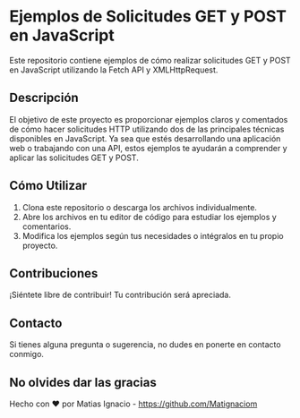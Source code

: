 # Ejemplos de Solicitudes GET y POST en JavaScript
Este repositorio contiene ejemplos de cómo realizar solicitudes GET y POST en JavaScript utilizando la Fetch API y XMLHttpRequest. 

## Descripción
El objetivo de este proyecto es proporcionar ejemplos claros y comentados de cómo hacer solicitudes HTTP utilizando dos de las principales técnicas disponibles en JavaScript. Ya sea que estés desarrollando una aplicación web o trabajando con una API, estos ejemplos te ayudarán a comprender y aplicar las solicitudes GET y POST.

## Cómo Utilizar
1. Clona este repositorio o descarga los archivos individualmente.
2. Abre los archivos en tu editor de código para estudiar los ejemplos y comentarios.
3. Modifica los ejemplos según tus necesidades o intégralos en tu propio proyecto.

## Contribuciones
¡Siéntete libre de contribuir! Tu contribución será apreciada.

## Contacto
Si tienes alguna pregunta o sugerencia, no dudes en ponerte en contacto conmigo.

## No olvides dar las gracias

Hecho con ❤️ por Matias Ignacio - https://github.com/Matignaciom
